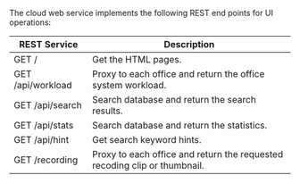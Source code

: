 
The cloud web service implements the following REST end points for UI operations:

| REST Service | Description |
| --- | --- |
| GET / | Get the HTML pages. |
| GET /api/workload | Proxy to each office and return the office system workload. |
| GET /api/search | Search database and return the search results. |
| GET /api/stats | Search database and return the statistics. |
| GET /api/hint | Get search keyword hints. |
| GET /recording | Proxy to each office and return the requested recoding clip or thumbnail. |
